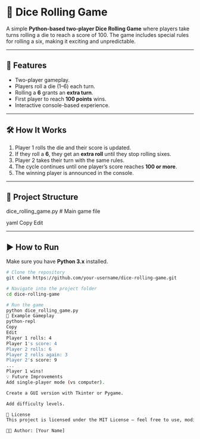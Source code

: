 # 🎲 Dice Rolling Game  

A simple **Python-based two-player Dice Rolling Game** where players take turns rolling a die to reach a score of 100. The game includes special rules for rolling a six, making it exciting and unpredictable.  

---

## 🚀 Features  
- Two-player gameplay.  
- Players roll a die (1–6) each turn.  
- Rolling a **6** grants an **extra turn**.  
- First player to reach **100 points** wins.  
- Interactive console-based experience.  

---

## 🛠️ How It Works  
1. Player 1 rolls the die and their score is updated.  
2. If they roll a **6**, they get an **extra roll** until they stop rolling sixes.  
3. Player 2 takes their turn with the same rules.  
4. The cycle continues until one player’s score reaches **100 or more**.  
5. The winning player is announced in the console.  

---

## 📂 Project Structure  
dice_rolling_game.py # Main game file

yaml
Copy
Edit

---

## ▶️ How to Run  
Make sure you have **Python 3.x** installed.  

```bash
# Clone the repository
git clone https://github.com/your-username/dice-rolling-game.git

# Navigate into the project folder
cd dice-rolling-game

# Run the game
python dice_rolling_game.py
📸 Example Gameplay
python-repl
Copy
Edit
Player 1 rolls: 4
Player 1's score: 4
Player 2 rolls: 6
Player 2 rolls again: 3
Player 2's score: 9
...
Player 1 wins!
💡 Future Improvements
Add single-player mode (vs computer).

Create a GUI version with Tkinter or Pygame.

Add difficulty levels.

📜 License
This project is licensed under the MIT License – feel free to use, modify, and share!

👨‍💻 Author: [Your Name]
